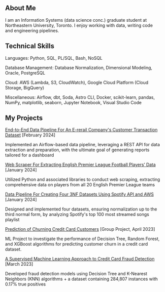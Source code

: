 ## About Me
I am an Information Systems (data science conc.) graduate student at Northeastern University, Toronto. I enjoy working with data, writing code and engineering pipelines. 

## Technical Skills
Languages: Python, SQL, PL/SQL, Bash, NoSQL 

Database Management: Database Normalization, Dimensional Modeling, Oracle, PostgreSQL

Cloud: AWS (Lambda, S3, CloudWatch), Google Cloud Platform (Cloud Storage, BigQuery) 

Miscellaneous: Airflow, dbt, Soda, Astro CLI, Docker, scikit-learn, pandas, NumPy, matplotlib, seaborn, Jupyter Notebook, Visual Studio Code

## My Projects
[End-to-End Data Pipeline For An E-rerail Company's Customer Transaction Dataset](https://github.com/adedamola26/data-pipeline-4-online-retail?tab=readme-ov-file#result) [February 2024]

Implemented an Airflow-based data pipeline, leveraging a REST API for data extraction and preparation, with the ultimate goal of generating reports tailored for a dashboard

[Web Scraper For Extracting English Premier League Football Players’ Data](https://github.com/adedamola26/web-scraping-project/blob/main/fbref-scraping.ipynb) [January 2024]

Utilized Python and associated libraries to conduct web scraping, extracting comprehensive data on players from all 20 English Premier League teams

[Data Pipeline For Creating Four 3NF Datasets Using Spotify API and AWS](https://github.com/adedamola26/spotify-api) [January 2024]

Designed and implemented four datasets, ensuring normalization up to the third normal form, by analyzing Spotify's top 100 most streamed songs playlist

[Prediction of Churning Credit Card Customers](https://github.com/adedamola26/prediction-of-churning-customers/blob/main/notebook.ipynb) [Group Project, April 2023]

ML Project to investigate the performance of Decision Tree, Random Forest, and XGBoost algorithms for predicting customer churn in a credit card dataset.

[A Supervised Machine Learning Approach to Credit Card Fraud Detection](https://github.com/adedamola26/creditCardFraudDetectionSystem/blob/main/creditCardFraud.ipynb) [March 2023]

Developed fraud detection models using Decision Tree and K-Nearest Neighbors (KNN) algorithms + a dataset containing 284,807 instances with 0.17% true positives

